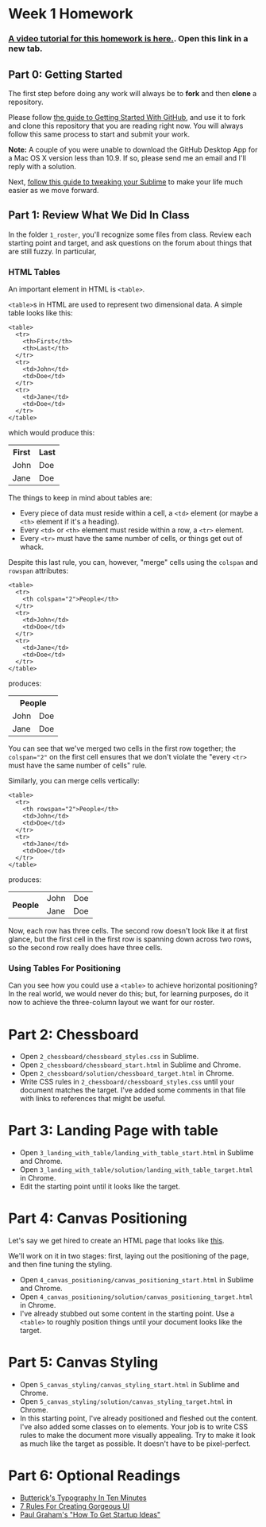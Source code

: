 # Week 1 Homework

### [A video tutorial for this homework is here.](http://appdev-summer15.github.io/videos/week_1_hw_instructions.html). Open this link in a new tab.

## Part 0: Getting Started

The first step before doing any work will always be to **fork** and then **clone** a repository.

Please follow [the guide to Getting Started With GitHub](https://gist.github.com/rbetina/22186869342fce3bec6b), and use it to fork and clone this repository that you are reading right now. You will always follow this same process to start and submit your work.

**Note:** A couple of you were unable to download the GitHub Desktop App for a Mac OS X version less than 10.9. If so, please send me an email and I'll reply with a solution.

Next, [follow this guide to tweaking your Sublime](https://gist.github.com/rbetina/d07e134223fde2ca4299) to make your life much easier as we move forward.

## Part 1: Review What We Did In Class

In the folder `1_roster`, you'll recognize some files from class. Review each starting point and target, and ask questions on the forum about things that are still fuzzy. In particular,

### HTML Tables

An important element in HTML is `<table>`.

`<table>`s in HTML are used to represent two dimensional data. A simple table looks like this:

    <table>
      <tr>
        <th>First</th>
        <th>Last</th>
      </tr>
      <tr>
        <td>John</td>
        <td>Doe</td>
      </tr>
      <tr>
        <td>Jane</td>
        <td>Doe</td>
      </tr>
    </table>

which would produce this:

<table>
  <tr>
    <th>First</th>
    <th>Last</th>
  </tr>
  <tr>
    <td>John</td>
    <td>Doe</td>
  </tr>
  <tr>
    <td>Jane</td>
    <td>Doe</td>
  </tr>
</table>

The things to keep in mind about tables are:

 - Every piece of data must reside within a cell, a `<td>` element (or maybe a `<th>` element if it's a heading).
 - Every `<td>` or `<th>` element must reside within a row, a `<tr>` element.
 - Every `<tr>` must have the same number of cells, or things get out of whack.

Despite this last rule, you can, however, "merge" cells using the `colspan` and `rowspan` attributes:

    <table>
      <tr>
        <th colspan="2">People</th>
      </tr>
      <tr>
        <td>John</td>
        <td>Doe</td>
      </tr>
      <tr>
        <td>Jane</td>
        <td>Doe</td>
      </tr>
    </table>

produces:

<table>
  <tr>
    <th colspan="2">People</th>
  </tr>
  <tr>
    <td>John</td>
    <td>Doe</td>
  </tr>
  <tr>
    <td>Jane</td>
    <td>Doe</td>
  </tr>
</table>

You can see that we've merged two cells in the first row together; the `colspan="2"` on the first cell ensures that we don't violate the "every `<tr>` must have the same number of cells" rule.

Similarly, you can merge cells vertically:

    <table>
      <tr>
        <th rowspan="2">People</th>
        <td>John</td>
        <td>Doe</td>
      </tr>
      <tr>
        <td>Jane</td>
        <td>Doe</td>
      </tr>
    </table>

produces:

<table>
  <tr>
    <th rowspan="2">People</th>
    <td>John</td>
    <td>Doe</td>
  </tr>
  <tr>
    <td>Jane</td>
    <td>Doe</td>
  </tr>
</table>

Now, each row has three cells. The second row doesn't look like it at first glance, but the first cell in the first row is spanning down across two rows, so the second row really does have three cells.

### Using Tables For Positioning

Can you see how you could use a `<table>` to achieve horizontal positioning? In the real world, we would never do this; but, for learning purposes, do it now to achieve the three-column layout we want for our roster.

# Part 2: Chessboard

 - Open `2_chessboard/chessboard_styles.css` in Sublime.
 - Open `2_chessboard/chessboard_start.html` in Sublime and Chrome.
 - Open `2_chessboard/solution/chessboard_target.html` in Chrome.
 - Write CSS rules in `2_chessboard/chessboard_styles.css` until your document matches the target. I've added some comments in that file with links to references that might be useful.
 
# Part 3: Landing Page with table

 - Open `3_landing_with_table/landing_with_table_start.html` in Sublime and Chrome.
 - Open `3_landing_with_table/solution/landing_with_table_target.html` in Chrome.
 - Edit the starting point until it looks like the target.

# Part 4: Canvas Positioning

Let's say we get hired to create an HTML page that looks like [this](https://en.wikipedia.org/wiki/Business_Model_Canvas#/media/File:Business_Model_Canvas.png).

We'll work on it in two stages: first, laying out the positioning of the page, and then fine tuning the styling.

- Open `4_canvas_positioning/canvas_positioning_start.html` in Sublime and Chrome.
- Open `4_canvas_positioning/solution/canvas_positioning_target.html` in Chrome.
- I've already stubbed out some content in the starting point. Use a `<table>` to roughly position things until your document looks like the target.

# Part 5: Canvas Styling

- Open `5_canvas_styling/canvas_styling_start.html` in Sublime and Chrome.
- Open `5_canvas_styling/solution/canvas_styling_target.html` in Chrome.
- In this starting point, I've already positioned and fleshed out the content. I've also added some classes on to elements. Your job is to write CSS rules to make the document more visually appealing. Try to make it look as much like the target as possible. It doesn't have to be pixel-perfect.

# Part 6: Optional Readings

- [Butterick's Typography In Ten Minutes](http://practicaltypography.com/typography-in-ten-minutes.html)
- [7 Rules For Creating Gorgeous UI](https://medium.com/@erikdkennedy/7-rules-for-creating-gorgeous-ui-part-1-559d4e805cda)
- [Paul Graham's "How To Get Startup Ideas"](http://paulgraham.com/startupideas.html)
